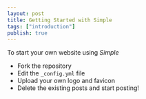 ```yaml
---
layout: post
title: Getting Started with Simple
tags: ["introduction"]
publish: true
---
```


To start your own website using *Simple*

- Fork the repository
- Edit the `_config.yml` file
- Upload your own logo and favicon
- Delete the existing posts and start posting!
